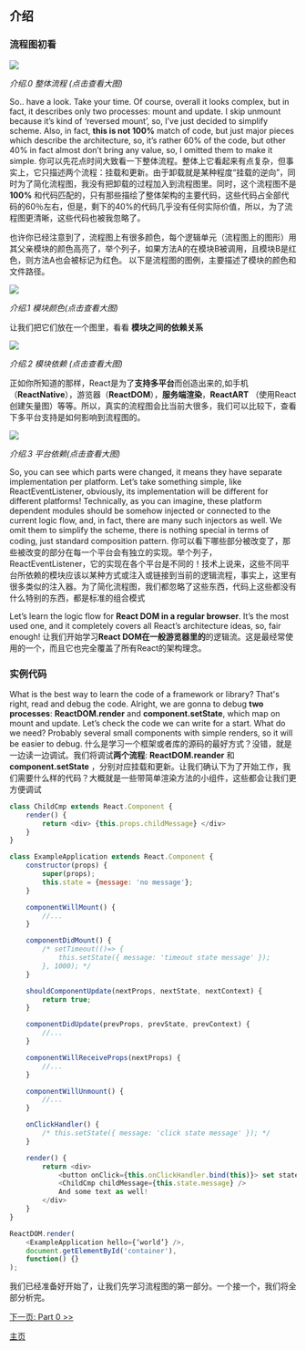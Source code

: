 ## 介绍

### 流程图初看


[![](../images/intro/all-page-stack-reconciler-25-scale.jpg)](../images/intro/all-page-stack-reconciler.svg)

<em>介绍.0 整体流程 (点击查看大图)</em>

So.. have a look. Take your time. Of course, overall it looks complex, but in fact, it describes only two processes: mount and update. I skip unmount because it’s kind of ‘reversed mount’, so, I’ve just decided to simplify scheme. Also, in fact, **this is not 100%** match of code, but just major pieces which describe the architecture, so, it’s rather 60% of the code, but other 40% in fact almost don’t bring any value, so, I omitted them to make it simple.
你可以先花点时间大致看一下整体流程。整体上它看起来有点复杂，但事实上，它只描述两个流程：挂载和更新。由于卸载就是某种程度“挂载的逆向”，同时为了简化流程图，我没有把卸载的过程加入到流程图里。同时，这个流程图不是 **100%** 和代码匹配的，只有那些描绘了整体架构的主要代码，这些代码占全部代码的60％左右，但是，剩下的40%的代码几乎没有任何实际价值，所以，为了流程图更清晰，这些代码也被我忽略了。

也许你已经注意到了，流程图上有很多颜色，每个逻辑单元（流程图上的图形）用其父亲模块的颜色高亮了，举个列子，如果方法A的在模块B被调用，且模块B是红色，则方法A也会被标记为红色。
以下是流程图的图例，主要描述了模块的颜色和文件路径。

[![](https://rawgit.com/Bogdan-Lyashenko/Under-the-hood-ReactJS/7c2372e1/stack/images/intro/modules-src-path.svg)](https://rawgit.com/Bogdan-Lyashenko/Under-the-hood-ReactJS/7c2372e1/stack/images/intro/modules-src-path.svg)

<em>介绍.1 模块颜色(点击查看大图)</em>

让我们把它们放在一个图里，看看 **模块之间的依赖关系**

[![](https://rawgit.com/Bogdan-Lyashenko/Under-the-hood-ReactJS/7c2372e1/stack/images/intro/files-scheme.svg)](https://rawgit.com/Bogdan-Lyashenko/Under-the-hood-ReactJS/7c2372e1/stack/images/intro/files-scheme.svg)

<em>介绍.2 模块依赖 (点击查看大图)</em>

正如你所知道的那样，React是为了**支持多平台**而创造出来的,如手机（**ReactNative**），游览器（**ReactDOM**），**服务端渲染**，**ReactART** （使用React创建矢量图）等等。所以，真实的流程图会比当前大很多，我们可以比较下，查看下多平台支持是如何影响到流程图的。

[![](https://rawgit.com/Bogdan-Lyashenko/Under-the-hood-ReactJS/7c2372e1/stack/images/intro/modules-per-platform-scheme.svg)](https://rawgit.com/Bogdan-Lyashenko/Under-the-hood-ReactJS/7c2372e1/stack/images/intro/modules-per-platform-scheme.svg)

<em>介绍.3 平台依赖(点击查看大图)</em>

So, you can see which parts were changed, it means they have separate implementation per platform. Let’s take something simple, like ReactEventListener, obviously, its implementation will be different for different platforms! Technically, as you can imagine, these platform dependent modules should be somehow injected or connected to the current logic flow, and, in fact, there are many such injectors as well. We omit them to simplify the scheme, there is nothing special in terms of coding, just standard composition pattern.
你可以看下哪些部分被改变了，那些被改变的部分在每一个平台会有独立的实现。举个列子，ReactEventListener，它的实现在各个平台是不同的！技术上说来，这些不同平台所依赖的模块应该以某种方式或注入或链接到当前的逻辑流程，事实上，这里有很多类似的注入器。为了简化流程图，我们都忽略了这些东西，代码上这些都没有什么特别的东西，都是标准的组合模式

Let’s learn the logic flow for **React DOM in a regular browser**. It’s the most used one, and it completely covers all React’s architecture ideas, so, fair enough!
让我们开始学习**React DOM在一般游览器里的**的逻辑流。这是最经常使用的一个，而且它也完全覆盖了所有React的架构理念。

### 实例代码

What is the best way to learn the code of a framework or library? That's right, read and debug the code. Alright, we are gonna to debug **two processes**: **ReactDOM.render** and **component.setState**, which map on mount and update. Let’s check the code we can write for a start. What do we need? Probably several small components with simple renders, so it will be easier to debug.
什么是学习一个框架或者库的源码的最好方式？没错，就是一边读一边调试。我们将调试**两个流程**: **ReactDOM.reander** 和 **component.setState** ，分别对应挂载和更新。让我们确认下为了开始工作，我们需要什么样的代码？大概就是一些带简单渲染方法的小组件，这些都会让我们更方便调试

```javascript
class ChildCmp extends React.Component {
    render() {
        return <div> {this.props.childMessage} </div>
    }
}

class ExampleApplication extends React.Component {
    constructor(props) {
        super(props);
        this.state = {message: 'no message'};
    }

    componentWillMount() {
        //...
    }

    componentDidMount() {
        /* setTimeout(()=> {
            this.setState({ message: 'timeout state message' });
        }, 1000); */
    }

    shouldComponentUpdate(nextProps, nextState, nextContext) {
        return true;
    }

    componentDidUpdate(prevProps, prevState, prevContext) {
        //...
    }

    componentWillReceiveProps(nextProps) {
        //...
    }

    componentWillUnmount() {
        //...
    }

    onClickHandler() {
        /* this.setState({ message: 'click state message' }); */
    }

    render() {
        return <div>
            <button onClick={this.onClickHandler.bind(this)}> set state button </button>
            <ChildCmp childMessage={this.state.message} />
            And some text as well!
        </div>
    }
}

ReactDOM.render(
    <ExampleApplication hello={‘world’} />,
    document.getElementById('container'),
    function() {}
);
```

我们已经准备好开始了，让我们先学习流程图的第一部分。一个接一个，我们将全部分析完。

[下一页: Part 0 >>](./Part-0.md)


[主页](../../README.md)